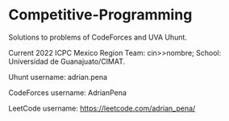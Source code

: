 # Competitive-Programming
Solutions to problems of CodeForces and UVA Uhunt.

Current 2022 ICPC Mexico Region Team: cin>>nombre;
School: Universidad de Guanajuato/CIMAT.

Uhunt username: adrian.pena

CodeForces username: AdrianPena

LeetCode username: https://leetcode.com/adrian_pena/

